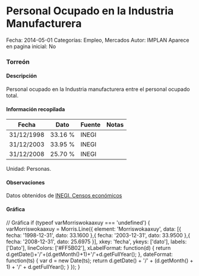Personal Ocupado en la Industria Manufacturera
=====

Fecha: 2014-05-01
Categorías: Empleo, Mercados
Autor: IMPLAN
Aparece en pagina inicial: No

### Torreón

#### Descripción

Personal ocupado en la Industria manufacturera entre el personal ocupado total.

<!-- break -->

#### Información recopilada

<table class="table table-hover table-bordered matriz">
  <thead>
    <tr><th>Fecha</th><th>Dato</th><th>Fuente</th><th>Notas</th></tr>
  </thead>
  <tbody>
    <tr><td class="centrado">31/12/1998</td><td class="derecha">33.16 %</td><td>INEGI</td><td></td></tr>
    <tr><td class="centrado">31/12/2003</td><td class="derecha">33.95 %</td><td>INEGI</td><td></td></tr>
    <tr><td class="centrado">31/12/2008</td><td class="derecha">25.70 %</td><td>INEGI</td><td></td></tr>
  </tbody>
</table>

Unidad: Personas.

#### Observaciones

Datos obtenidos de [INEGI. Censos económicos](http://www3.inegi.org.mx/sistemas/saic/)

#### Gráfica

<div id="Morriswokaaxuy" class="grafica"></div>
  // Gráfica
  if (typeof varMorriswokaaxuy === 'undefined') {
    varMorriswokaaxuy = Morris.Line({
      element: 'Morriswokaaxuy',
      data: [{ fecha: '1998-12-31', dato: 33.1600 },{ fecha: '2003-12-31', dato: 33.9500 },{ fecha: '2008-12-31', dato: 25.6975 }],
      xkey: 'fecha',
      ykeys: ['dato'],
      labels: ['Dato'],
      lineColors: ['#FF5B02'],
      xLabelFormat: function(d) { return d.getDate()+'/'+(d.getMonth()+1)+'/'+d.getFullYear(); },
      dateFormat: function(ts) { var d = new Date(ts); return d.getDate() + '/' + (d.getMonth() + 1) + '/' + d.getFullYear(); }
    });
  }
